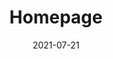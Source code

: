 ---
layout: blocks
title: Homepage
date: 2021-07-21
page_sections:
  - block: header-2
    logo: '/uploads/logo.png'
    title: The Moai
    navigation:
      - link: '#intro'
        link_text: What's the Moai?
      - link: '#how-it-works'
        link_text: How It Works
      - link: '#benefits'
        link_text: Benefits
    cta:
      url: '#signup'
      button_text: Schedule Demo
  - block: hero-1
    headline: Don't just inspire. <strong>Enable action.</strong>
    content:
      Create programs to empower habit change for your audience.<br>
      Transform your expertise into a thriving self-improvement business.
    cta:
      enabled: true
      url: '#signup'
      button_text: 'Schedule Demo'
    image:
      image: '/uploads/community-chat.png'
      alt_text: Group achievement
    background_image: '/uploads/hero-2-bg.png'
  - block: one-column-1
    slug: intro
    headline: What's The Moai?
    content: The Moai is a program development platform built for creators.
      <br><br>
      You can use it to create programs backed by behavioral science to enable lasting habit change for your audience through accountability and community. In exchange, you get to elevate your impact, understand your users better, and build a more aligned business model.
      <br><br>
      Join for free - we only make money when you do.
  - block: feature-list
    class: alt circle
    title: 
      headline: Meet Matt
    features:
      - headline: Matt is a successful creator.
        content: He writes about productivity in his free time. He has a loyal following - his readers love his content and are always asking for more. He wants to do this full-time, but he isn't making any money... yet.
        media:
          image: '/uploads/creator.jpeg'
          alt_text: Creator
      - headline: Who always struggled to monetize.
        content: None of the existing methods appeal to him. Course creation is too time intensive. Endorsements make him seem opportunistic. Ads result in a poor experience for his users.
        media:
          image: '/uploads/creator-chess.jpeg'
          alt_text: Chess
      - headline: Until he discovered The Moai.
        content: It's a perfect fit. His audience loves that it helps them apply his methods in their lives while connecting with other fans. He loves that he now has a plug and play revenue stream that keeps his content accessible while being aligned with their best interests.
        media:
          image: '/uploads/creator-happy.jpeg'
          alt_text: Happy
  - block: testimonials
    title:
      headline: Testimonials
    testimonials:
      - quote: "A month ago, I felt desperate and lost. Now I feel that I have a hold on this internal beast and an actionable plan to continue my improvement. I have hope again, actually. I’m starting to like the person I’m becoming."
        role: Student
        person: G
      - quote: "The Moai helped me create and capture value for my audience. It also gave me a deep look at their lives and habits, allowing me to continue to create relevant content for them. As a result, they are more engaged than ever."
        role: Creator
        person: S
      - quote: "I’ve finally cracked procrastination after so many years of struggle. There’s still a long way to go, since I’m dealing with a deeply rooted, very old and tricky habit, but this gives me so much hope. That it is actually possible to defeat it and that I can be in control of my own life and mind, while enjoying the process."
        role: Student
        person: M
  - block: feature-list
    class: alt screenshot
    title:
      headline: How It Works
      caption: For Creators
    features:
      - headline: Set it and forget it.
        content: Use our plug and play template or customize it to fit your needs. We'll guide you through the process with best practices. You only need to do this once.
        media:
          image: '/uploads/create-course.png'
          alt_text: Course
      - headline: Launch!
        content: Your program is now live! Tell your audience all about it and direct them to register. That's it - we'll take it from here and guide students through the program, where they build good habits through community and accountability.
        media:
          image: '/uploads/community-chat.png'
          alt_text: Community
      - headline: Sit back and relax.
        content: Congratulations! You have a newly minted passive income stream. We run the program so you don't have to. While you're out there creating great content, money is rolling in as the students contribute.
        media:
          image: '/uploads/dashboard.png'
          alt_text: Dashboard
  - block: feature-list
    slug: how-it-works
    title:
      headline: How It Works
      caption: For Students      
    features:
      - headline: Skin in the game
        content: Students register for the program by placing a deposit. If they complete the program, it is returned to them. If they don’t, the deposit is donated to charity. We don’t make money if they fail.
        media:
          image: '/uploads/deposit.png'
          alt_text: Deposit
      - headline: Intimate community
        content: Students are placed into small cohorts (4 people). This is their “Moai” or social support group. Though the program requires individual work, they're all in it together. They are each other’s source of motivation, accountability and shared learning.
        media:
          image: '/uploads/community.png'
          alt_text: Community
      - headline: Weekly challenges
        content: Every week, the Moai is given a challenge and associated self-reflection prompts. It’s ok if a student doesn’t succeed with their challenge, but they must submit their answers to the prompts. If they don’t, their deposit is donated to charity.
        media:
          image: '/uploads/challenge.png'
          alt_text: Challenge
      - headline: Pay what you want
        content: Students complete the program, newly transformed. They pay what they think it was worth and only if they see results. We only make money if they succeed.
        media:
          image: '/uploads/pay.png'
          alt_text: Pay
  - block: feature-list
    class: alt
    slug: benefits
    title:
      headline: Benefits for Creators 
    features:
      - headline: Set it and forget it.
        content: We run the program so you don’t have to. Besides the first-time setup, there is no ongoing involvement required from you. The group learns from their own experiences and supports each other.
        media:
          image: '/uploads/process.png'
          alt_text: Setup
      - headline: Monetize the right way.
        content:
          Align your incentives with your audience’s - you only succeed if they do. Get paid to make lives better, not to advertise. This revenue stream doesn’t require you to constantly churn out content or stake your reputation on endorsements.
        media:
          image: '/uploads/monetize.png'
          alt_text: Monetize
      - headline: Understand your audience.
        content:
          Know your users in a way that you couldn’t before. Use their day-to-day experiences as inspiration for future content. Use the private setting as a testbed for new material.
        media:
          image: '/uploads/understand.png'
          alt_text: Understand
      - headline: Elevate your impact.
        content: 'Before: Creator of inspiring content. <br> After: Facilitator of real habit change.'
        media:
          image: '/uploads/healthy-lifestyle.png'
          alt_text: Healthy habits
      - headline: Differentiate yourself with community.
        content: Content is a commodity now. Lack of quality content isn't the bottleneck to real habit change - the lack of action is. Build a tight-knit community focused on execution, and make that your unique selling point.
        media:
          image: '/uploads/diversity.png'
          alt_text: Community
  - block: three-column-1
    title:
      headline: Benefits for your Audience
    col_1:
      headline: Skin in the game
      content: 'If they don’t complete the program, their deposit is donated to charity. If they complete it, they pay us what they think it was worth. Skin in the game for them and for us: we only make money if they succeed.'
    col_2:
      headline: Accountability
      content: Their Moai is a tight-knit cohort that knows each other by name. No more lurking - they’re all in this together. If the others can do the work, they can too.
    col_3:
      headline: Community
      content: The Moai builds off each other through mutual support and shared learnings. Doing the work is an individual journey, but it doesn’t have to feel like one. There’s nothing quite like growing together.
  - block: three-column-1
    slug: principles
    title:
      headline: Our Principles
    col_1:
      headline: Aligned Incentives
      content: We only make money if you do, i.e when the students succeed. This eliminates the conflict of interest associated with other business models, e.g ads, endorsements, affiliate links.
    col_2:
      headline: Bias towards Action
      content: Content is deliberately sparse in the program. The emphasis is on execution, not education. The lack of content is no longer holding anyone back - it’s the lack of action.
    col_3:
      headline: Tighten the Feedback Loop
      content: Writing is thinking. The weekly questionnaire forces students to reflect on what worked and what didn’t. By precisely articulating their own learnings, they discover immediately actionable advice for the next iteration. This yields compounding results over time.
    class: alt
  - block: cta-bar
    slug: signup
    content: <strong>Contact Us</strong><br><br>
      Ready to schedule a demo? Have questions?<br>
      Reach out - we'll be glad to help!
    email_recipient: mvodqvon
  - block: footer-1
    content: Made with ❤︎ in NYC
---